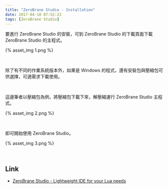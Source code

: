 ```yaml
---
title: "ZeroBrane Studio - Installation"
date: 2017-04-18 07:52:23
tags: [ZeroBrane Studio]
---
```


要進行 ZeroBrane Studio 的安裝，可到 ZeroBrane Studio 的下載頁面下載 ZeroBrane Studio 的主程式。  

<!-- More -->

{% asset_img 1.png %}

<br/>


除了有不同的作業系統版本外，如果是 Windows 的程式，還有安裝包與壓縮包可供選擇，可適需求下載使用。 

<br/>


這邊筆者以壓縮包為例，將壓縮包下載下來，解壓縮運行 ZeroBrane Studio 主程式。   

{% asset_img 2.png %}

<br/>


即可開始使用 ZeroBrane Studio。  

{% asset_img 3.png %}

<br/>


Link
----
* [ZeroBrane Studio - Lightweight IDE for your Lua needs](https://studio.zerobrane.com/)
